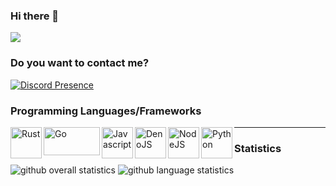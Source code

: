 ### Hi there 👋
![](https://komarev.com/ghpvc/?username=3xnull&color=green)

### Do you want to contact me?
[![Discord Presence](https://lanyard.cnrad.dev/api/417987976174370826)](https://discord.com/users/417987976174370826)

### Programming Languages/Frameworks
<img align="left" alt="Rust" width="50px" height="50px" src="https://raw.githubusercontent.com/faith/faith/master/images/rust.png" />
<img align="left" alt="Go" width="90px" height="45px" src="https://raw.githubusercontent.com/faith/faith/master/images/go.png" />
<img align="left" alt="Javascript" width="50px" height="50px" src="https://raw.githubusercontent.com/faith/faith/master/images/javascript.png" />
<img align="left" alt="DenoJS" width="50px" height="50px" src="https://raw.githubusercontent.com/faith/faith/master/images/denojs.svg" />
<img align="left" alt="NodeJS" width="50px" height="50px" src="https://raw.githubusercontent.com/faith/faith/master/images/nodejs.svg" />
<img align="left" alt="Python" width="50px" height="50px" src="https://raw.githubusercontent.com/faith/faith/master/images/python.png" />

---

### Statistics
![github overall statistics](https://github-readme-stats.vercel.app/api?username=3xnull&show_icons=true&theme=tokyonight)
![github language statistics](https://github-readme-stats.vercel.app/api/top-langs/?username=3xnull&show_icons=true&layout=compact&theme=tokyonight)



